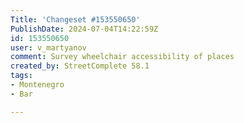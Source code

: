 ```yaml
---
Title: 'Changeset #153550650'
PublishDate: 2024-07-04T14:22:59Z
id: 153550650
user: v_martyanov
comment: Survey wheelchair accessibility of places
created_by: StreetComplete 58.1
tags:
- Montenegro
- Bar

---
```


